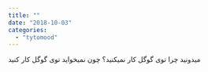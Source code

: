 ```yaml
---
title: ""
date: "2018-10-03"
categories: 
  - "tytomood"
---
```


میدونید چرا توی گوگل کار نمیکنید؟ چون نمیخواید توی گوگل کار کنید
